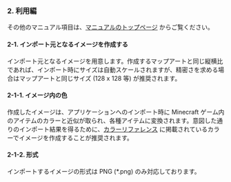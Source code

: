 ### 2. 利用編
その他のマニュアル項目は、[マニュアルのトップページ](README.md#2-利用編) からご覧ください。

#### 2-1. インポート元となるイメージを作成する
インポート元となるイメージを用意します。作成するマップアートと同じ縦横比であれば、インポート時にサイズは自動スケールされますが、精密さを求める場合はマップアートと同じサイズ (128 x 128 等) が推奨されます。

#### 2-1-1. イメージ内の色
作成したイメージは、アプリケーションへのインポート時に Minecraft ゲーム内のアイテムのカラーと近似が取られ、各種アイテムに変換されます。意図した通りのインポート結果を得るために、[カラーリファレンス](03_01_ColorReference.md) に掲載されているカラーでイメージを作成することが推奨されます。

#### 2-1-2. 形式
インポートするイメージの形式は PNG (*.png) のみ対応しております。
